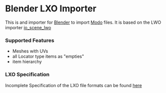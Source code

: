 # Blender LXO Importer
This is and importer for [Blender](https://www.blender.org/) to import [Modo](https://www.foundry.com/products/modo) files.
It is based on the LWO importer [io_scene_lwo](https://github.com/nangtani/blender-import-lwo)
### Supported Features
* Meshes with UVs
* all Locator type items as "empties"
* item hierarchy

### LXO Specification
Incomplete Specification of the LXO file formats can be found [here](https://modosdk.foundry.com/wiki/File_Formats)
